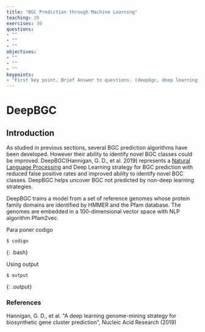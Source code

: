 ```yaml
---
title: "BGC Prediction through Machine Learning"
teaching: 20
exercises: 30
questions:
- ""
- ""
- ""
objectives:
- ""
- ""
- ""
keypoints:
- "First key point. Brief Answer to questions. (deepbgc, deep learning, natural language processing, genome mining, secondary metabolism, bacteria, bioactive coumpounds)"
---
```


# DeepBGC

## Introduction

As studied in previous sections, several BGC prediction algorithms have been developed. However their ability to identify novel BGC classes could be improved. DeepBGC(Hannigan, G. D., et al. 2019) represents a [Natural Language Processing](https://www.techtarget.com/searchenterpriseai/definition/natural-language-processing-NLP) and Deep Learning strategy for BGC prediction with reduced false positive rates and improved ability to identify novel BGC classes. DeepBGC helps uncover BGC not predicted by non-deep learning strategies. 

DeepBGC trains a model from a set of reference genomes whose protein family domains are identified by HMMER and the Pfam database. The genomes are embedded in a 100-dimensional vector space with NLP algorithm Pfam2vec. 

Para poner codigo
~~~
$ codigo
~~~
{: .bash}

Using output
~~~
$ output
~~~
{: .output}


### References

Hannigan, G. D., et al. "A deep learning genome-mining strategy for biosynthetic gene cluster prediction", Nucleic Acid Research (2019)
